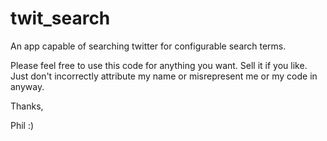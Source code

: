 twit_search
===========

An app capable of searching twitter for configurable search terms.

Please feel free to use this code for anything you want. Sell it if you like. Just don't incorrectly attribute my name or misrepresent me or my code in anyway. 

Thanks, 

Phil :)
